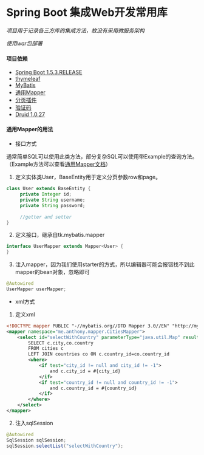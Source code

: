 # Spring Boot 集成Web开发常用库
_项目用于记录各三方库的集成方法，故没有采用微服务架构_

_使用war包部署_
#### 项目依赖
- [Spring Boot 1.5.3.RELEASE](https://github.com/spring-projects/spring-boot)
- [thymeleaf](http://www.thymeleaf.org/)
- [MyBatis](http://www.mybatis.org/mybatis-3/)
- [通用Mapper](https://github.com/abel533/Mapper)
- [分页插件](https://github.com/pagehelper/pagehelper-spring-boot)
- [验证码](https://github.com/penggle/kaptcha)
- [Druid 1.0.27](https://github.com/alibaba/druid)
#### 通用Mapper的用法
- 接口方式

通常简单SQL可以使用此类方法，部分复杂SQL可以使用带Example的查询方法。（Example方法可以查看[通用Mapper文档](https://github.com/abel533/Mapper)）
1. 定义实体类User，BaseEntity用于定义分页参数row和page。
```java 
class User extends BaseEntity {
     private Integer id;
     private String username;
     private String password;
   
     //getter and setter
}
```
2. 定义接口，继承自tk.mybatis.mapper
```java
interface UserMapper extends Mapper<User> {
}
```
3. 注入mapper，因为我们使用starter的方式，所以编辑器可能会报错找不到此mapper的bean对象，忽略即可
```java
@Autowired
UserMapper userMapper;
```
- xml方式
1. 定义xml
```xml
<!DOCTYPE mapper PUBLIC "-//mybatis.org//DTD Mapper 3.0//EN" "http://mybatis.org/dtd/mybatis-3-mapper.dtd" >
<mapper namespace="me.anthony.mapper.CitiesMapper">
    <select id="selectWithCountry" parameterType="java.util.Map" resultType="me.anthony.entity.Cities">
        SELECT c.city,co.country
        FROM cities c
        LEFT JOIN countries co ON c.country_id=co.country_id
        <where>
            <if test="city_id != null and city_id != -1">
                and c.city_id = #{city_id}
            </if>
            <if test="country_id != null and country_id != -1">
                and c.country_id = #{country_id}
            </if>
        </where>
    </select>
</mapper>
```
2. 注入sqlSession
```java
@Autowired
SqlSession sqlSession;
sqlSession.selectList("selectWithCountry");
```
